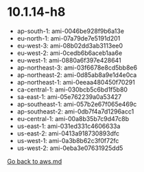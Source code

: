 
 # 10.1.14-h8
- ap-south-1: ami-0046be928f9b6a13e
- eu-north-1: ami-07a79de7e5191d201
- eu-west-3: ami-08b02dd3ab3113ee0
- eu-west-2: ami-0cedb6b6aceb1aa6e
- eu-west-1: ami-0880a6f397e428641
- ap-northeast-3: ami-03f6678e8cd5bb8e6
- ap-northeast-2: ami-0d85ab8a9e1d4e0ca
- ap-northeast-1: ami-0eeaa480450f70291
- ca-central-1: ami-030bcb5c6bd1f5b80
- sa-east-1: ami-05e762239a0a53427
- ap-southeast-1: ami-057b2e67f065e469c
- ap-southeast-2: ami-0db7f4a7d1296acc1
- eu-central-1: ami-00a8b35b7c9d47c8b
- us-east-1: ami-031ed331c4606633a
- us-east-2: ami-0413a918730893dfc
- us-west-1: ami-0a3b8b62c3f0f72fc
- us-west-2: ami-0eba3e07631925dd5

[Go back to aws.md](../../aws.md) 
